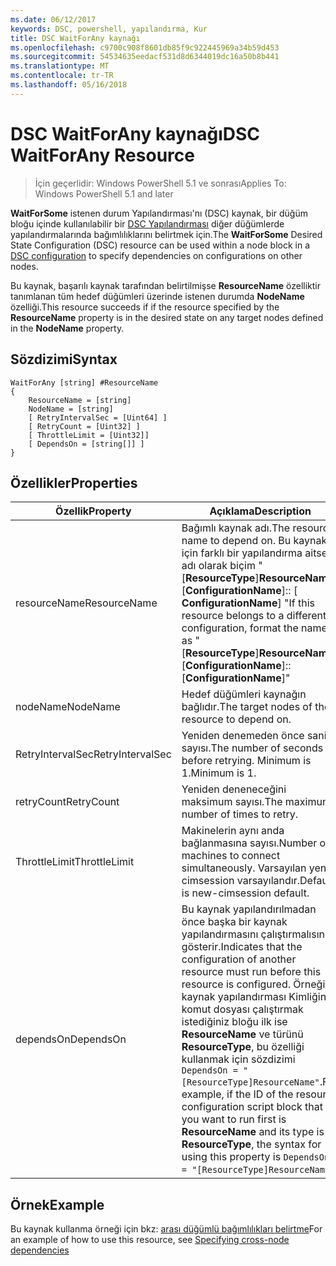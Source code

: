 ```yaml
---
ms.date: 06/12/2017
keywords: DSC, powershell, yapılandırma, Kur
title: DSC WaitForAny kaynağı
ms.openlocfilehash: c9700c908f8601db85f9c922445969a34b59d453
ms.sourcegitcommit: 54534635eedacf531d8d6344019dc16a50b8b441
ms.translationtype: MT
ms.contentlocale: tr-TR
ms.lasthandoff: 05/16/2018
---
```

# <a name="dsc-waitforany-resource"></a><span data-ttu-id="f511d-103">DSC WaitForAny kaynağı</span><span class="sxs-lookup"><span data-stu-id="f511d-103">DSC WaitForAny Resource</span></span>

> <span data-ttu-id="f511d-104">İçin geçerlidir: Windows PowerShell 5.1 ve sonrası</span><span class="sxs-lookup"><span data-stu-id="f511d-104">Applies To: Windows PowerShell 5.1 and later</span></span>

<span data-ttu-id="f511d-105">**WaitForSome** istenen durum Yapılandırması'nı (DSC) kaynak, bir düğüm bloğu içinde kullanılabilir bir [DSC Yapılandırması](configurations.md) diğer düğümlerde yapılandırmalarında bağımlılıklarını belirtmek için.</span><span class="sxs-lookup"><span data-stu-id="f511d-105">The **WaitForSome** Desired State Configuration (DSC) resource can be used within a node block in a [DSC configuration](configurations.md) to specify dependencies on configurations on other nodes.</span></span>

<span data-ttu-id="f511d-106">Bu kaynak, başarılı kaynak tarafından belirtilmişse **ResourceName** özelliktir tanımlanan tüm hedef düğümleri üzerinde istenen durumda **NodeName** özelliği.</span><span class="sxs-lookup"><span data-stu-id="f511d-106">This resource succeeds if if the resource specified by the **ResourceName** property is in the desired state on any target nodes defined in the **NodeName** property.</span></span>


## <a name="syntax"></a><span data-ttu-id="f511d-107">Sözdizimi</span><span class="sxs-lookup"><span data-stu-id="f511d-107">Syntax</span></span>

```
WaitForAny [string] #ResourceName
{
    ResourceName = [string]
    NodeName = [string]
    [ RetryIntervalSec = [Uint64] ]
    [ RetryCount = [Uint32] ]
    [ ThrottleLimit = [Uint32]]
    [ DependsOn = [string[]] ]
}
```

## <a name="properties"></a><span data-ttu-id="f511d-108">Özellikler</span><span class="sxs-lookup"><span data-stu-id="f511d-108">Properties</span></span>

|  <span data-ttu-id="f511d-109">Özellik</span><span class="sxs-lookup"><span data-stu-id="f511d-109">Property</span></span>  |  <span data-ttu-id="f511d-110">Açıklama</span><span class="sxs-lookup"><span data-stu-id="f511d-110">Description</span></span>   |
|---|---|
| <span data-ttu-id="f511d-111">resourceName</span><span class="sxs-lookup"><span data-stu-id="f511d-111">ResourceName</span></span>| <span data-ttu-id="f511d-112">Bağımlı kaynak adı.</span><span class="sxs-lookup"><span data-stu-id="f511d-112">The resource name to depend on.</span></span> <span data-ttu-id="f511d-113">Bu kaynak için farklı bir yapılandırma aitse, adı olarak biçim "[__ResourceType__]__ResourceName__:: [__ConfigurationName__]:: [ __ConfigurationName__] "</span><span class="sxs-lookup"><span data-stu-id="f511d-113">If this resource belongs to a different configuration, format the name as "[__ResourceType__]__ResourceName__::[__ConfigurationName__]::[__ConfigurationName__]"</span></span>|
| <span data-ttu-id="f511d-114">nodeName</span><span class="sxs-lookup"><span data-stu-id="f511d-114">NodeName</span></span>| <span data-ttu-id="f511d-115">Hedef düğümleri kaynağın bağlıdır.</span><span class="sxs-lookup"><span data-stu-id="f511d-115">The target nodes of the resource to depend on.</span></span>|
| <span data-ttu-id="f511d-116">RetryIntervalSec</span><span class="sxs-lookup"><span data-stu-id="f511d-116">RetryIntervalSec</span></span>| <span data-ttu-id="f511d-117">Yeniden denemeden önce saniye sayısı.</span><span class="sxs-lookup"><span data-stu-id="f511d-117">The number of seconds before retrying.</span></span> <span data-ttu-id="f511d-118">Minimum is 1.</span><span class="sxs-lookup"><span data-stu-id="f511d-118">Minimum is 1.</span></span>|
| <span data-ttu-id="f511d-119">retryCount</span><span class="sxs-lookup"><span data-stu-id="f511d-119">RetryCount</span></span>| <span data-ttu-id="f511d-120">Yeniden deneneceğini maksimum sayısı.</span><span class="sxs-lookup"><span data-stu-id="f511d-120">The maximum number of times to retry.</span></span>|
| <span data-ttu-id="f511d-121">ThrottleLimit</span><span class="sxs-lookup"><span data-stu-id="f511d-121">ThrottleLimit</span></span>| <span data-ttu-id="f511d-122">Makinelerin aynı anda bağlanmasına sayısı.</span><span class="sxs-lookup"><span data-stu-id="f511d-122">Number of machines to connect simultaneously.</span></span> <span data-ttu-id="f511d-123">Varsayılan yeni-cimsession varsayılandır.</span><span class="sxs-lookup"><span data-stu-id="f511d-123">Default is new-cimsession default.</span></span>|
| <span data-ttu-id="f511d-124">dependsOn</span><span class="sxs-lookup"><span data-stu-id="f511d-124">DependsOn</span></span> | <span data-ttu-id="f511d-125">Bu kaynak yapılandırılmadan önce başka bir kaynak yapılandırmasını çalıştırmalısınız gösterir.</span><span class="sxs-lookup"><span data-stu-id="f511d-125">Indicates that the configuration of another resource must run before this resource is configured.</span></span> <span data-ttu-id="f511d-126">Örneğin, kaynak yapılandırması Kimliğini komut dosyası çalıştırmak istediğiniz bloğu ilk ise __ResourceName__ ve türünü __ResourceType__, bu özelliği kullanmak için sözdizimi `DependsOn = "[ResourceType]ResourceName"`.</span><span class="sxs-lookup"><span data-stu-id="f511d-126">For example, if the ID of the resource configuration script block that you want to run first is __ResourceName__ and its type is __ResourceType__, the syntax for using this property is `DependsOn = "[ResourceType]ResourceName"`.</span></span>|


## <a name="example"></a><span data-ttu-id="f511d-127">Örnek</span><span class="sxs-lookup"><span data-stu-id="f511d-127">Example</span></span>

<span data-ttu-id="f511d-128">Bu kaynak kullanma örneği için bkz: [arası düğümlü bağımlılıkları belirtme](crossNodeDependencies.md)</span><span class="sxs-lookup"><span data-stu-id="f511d-128">For an example of how to use this resource, see [Specifying cross-node dependencies](crossNodeDependencies.md)</span></span>